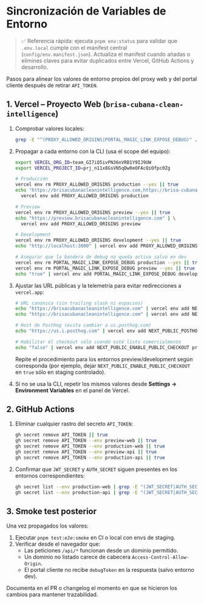 # Sincronización de Variables de Entorno

> ✅ Referencia rápida: ejecuta `pnpm env:status` para validar que `.env.local` cumple con el manifest central (`config/env.manifest.json`). Actualiza el manifest cuando añadas o elimines claves para evitar duplicados entre Vercel, GitHub Actions y desarrollo.

Pasos para alinear los valores de entorno propios del proxy web y del portal cliente después de retirar `API_TOKEN`.

## 1. Vercel – Proyecto Web (`brisa-cubana-clean-intelligence`)

1. Comprobar valores locales:
   ```bash
   grep -E "^(PROXY_ALLOWED_ORIGINS|PORTAL_MAGIC_LINK_EXPOSE_DEBUG)" .env.local
   ```
2. Propagar a cada entorno con la CLI (usa el scope del equipo):

   ```bash
   export VERCEL_ORG_ID=team_GI7iQ5ivPN36nVRB1Y9IJ9UW
   export VERCEL_PROJECT_ID=prj_n11x8GsVN5qDw0eOFAcQiOfpc0Zg

   # Producción
   vercel env rm PROXY_ALLOWED_ORIGINS production --yes || true
   echo "https://brisacubanacleanintelligence.com,https://brisa-cubana-clean-intelligence.vercel.app" | \
     vercel env add PROXY_ALLOWED_ORIGINS production

   # Preview
   vercel env rm PROXY_ALLOWED_ORIGINS preview --yes || true
   echo "https://preview.brisacubanacleanintelligence.com" | \
     vercel env add PROXY_ALLOWED_ORIGINS preview

   # Development
   vercel env rm PROXY_ALLOWED_ORIGINS development --yes || true
   echo "http://localhost:3000" | vercel env add PROXY_ALLOWED_ORIGINS development

   # Asegurar que la bandera de debug no queda activa salvo en dev
   vercel env rm PORTAL_MAGIC_LINK_EXPOSE_DEBUG production --yes || true
   vercel env rm PORTAL_MAGIC_LINK_EXPOSE_DEBUG preview --yes || true
   echo "true" | vercel env add PORTAL_MAGIC_LINK_EXPOSE_DEBUG development
   ```

3. Ajustar las URL públicas y la telemetría para evitar redirecciones a `vercel.app`:

   ```bash
   # URL canónica (sin trailing slash ni espacios)
   echo "https://brisacubanacleanintelligence.com" | vercel env add NEXT_PUBLIC_SITE_URL production --force
   echo "https://brisacubanacleanintelligence.com" | vercel env add NEXT_PUBLIC_BASE_URL production --force

   # Host de PostHog (evita cambiar a us.posthog.com)
   echo "https://us.i.posthog.com" | vercel env add NEXT_PUBLIC_POSTHOG_HOST production --force

   # Habilitar el checkout sólo cuando esté listo comercialmente
   echo "false" | vercel env add NEXT_PUBLIC_ENABLE_PUBLIC_CHECKOUT production --force
   ```

   Repite el procedimiento para los entornos preview/development según corresponda (por ejemplo, dejar `NEXT_PUBLIC_ENABLE_PUBLIC_CHECKOUT` en `true` sólo en staging controlado).

4. Si no se usa la CLI, repetir los mismos valores desde **Settings → Environment Variables** en el panel de Vercel.

## 2. GitHub Actions

1. Eliminar cualquier rastro del secreto `API_TOKEN`:
   ```bash
   gh secret remove API_TOKEN || true
   gh secret remove API_TOKEN --env preview-web || true
   gh secret remove API_TOKEN --env production-web || true
   gh secret remove API_TOKEN --env preview-api || true
   gh secret remove API_TOKEN --env production-api || true
   ```
2. Confirmar que `JWT_SECRET` y `AUTH_SECRET` siguen presentes en los entornos correspondientes:
   ```bash
   gh secret list --env production-web | grep -E "(JWT_SECRET|AUTH_SECRET)"
   gh secret list --env production-api | grep -E "(JWT_SECRET|AUTH_SECRET)"
   ```

## 3. Smoke test posterior

Una vez propagados los valores:

1. Ejecutar `pnpm test:e2e:smoke` en CI o local con envs de staging.
2. Verificar desde el navegador que:
   - Las peticiones `/api/*` funcionan desde un dominio permitido.
   - Un dominio no listado carece de cabecera `Access-Control-Allow-Origin`.
   - El portal cliente no recibe `debugToken` en la respuesta (salvo entorno dev).

Documenta en el PR o changelog el momento en que se hicieron los cambios para mantener trazabilidad.
